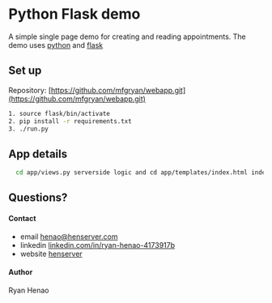 # Python Flask demo

A simple single page demo for creating and reading appointments.
The demo uses [python](https://docs.python.org/3/) and [flask](http://flask.pocoo.org/)

## Set up

Repository: [https://github.com/mfgryan/webapp.git](https://github.com/mfgryan/webapp.git)
```sh
1. source flask/bin/activate
2. pip install -r requirements.txt
3. ./run.py
```

## App details

```sh
  cd app/views.py serverside logic and cd app/templates/index.html index page.
```

## Questions?

  #### Contact
  - email [henao@henserver.com](http://www.henserver.com)
  - linkedin [linkedin.com/in/ryan-henao-4173917b](https://www.linkedin.com/in/ryan-henao-4173917b/)
  - website [henserver](http://www.henserver.com)

  #### Author
  Ryan Henao

